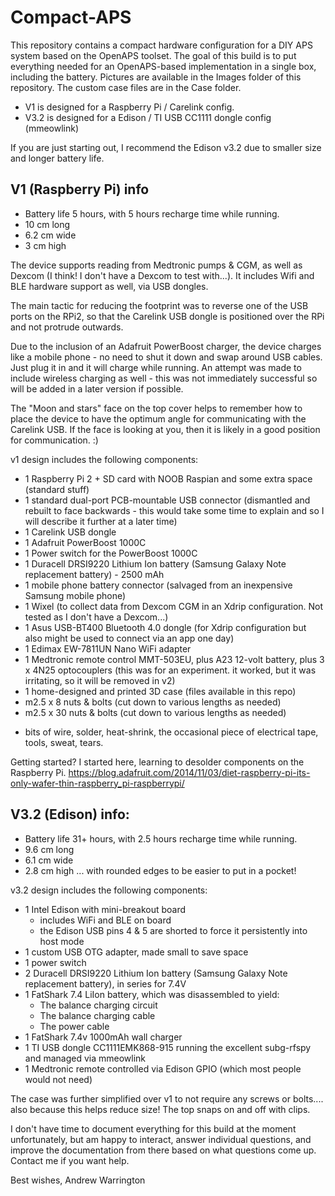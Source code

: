 # Compact-APS

This repository contains a compact hardware configuration for a DIY APS system based on the OpenAPS toolset. The goal of this build is to put everything needed for an OpenAPS-based implementation in a single box, including the battery. Pictures are available in the Images folder of this repository. The custom case files are in the Case folder.

- V1 is designed for a Raspberry Pi / Carelink config.
- V3.2 is designed for a Edison / TI USB CC1111 dongle config (mmeowlink)

If you are just starting out, I recommend the Edison v3.2 due to smaller size and longer battery life.

## V1 (Raspberry Pi) info

- Battery life 5 hours, with 5 hours recharge time while running.
- 10 cm long
- 6.2 cm wide
- 3 cm high

The device supports reading from Medtronic pumps & CGM, as well as Dexcom (I think! I don't have a Dexcom to test with...). It includes Wifi and BLE hardware support as well, via USB dongles.

The main tactic for reducing the footprint was to reverse one of the USB ports on the RPi2, so that the Carelink USB dongle is positioned over the RPi and not protrude outwards.

Due to the inclusion of an Adafruit PowerBoost charger, the device charges like a mobile phone - no need to shut it down and swap around USB cables. Just plug it in and it will charge while running. An attempt was made to include wireless charging as well - this was not immediately successful so will be added in a later version if possible.

The "Moon and stars" face on the top cover helps to remember how to place the device to have the optimum angle for communicating with the Carelink USB. If the face is looking at you, then it is likely in a good position for communication. :)

v1 design includes the following components:

- 1 Raspberry Pi 2 + SD card with NOOB Raspian and some extra space (standard stuff)
- 1 standard dual-port PCB-mountable USB connector (dismantled and rebuilt to face backwards - this would take some time to explain and so I will describe it further at a later time)
- 1 Carelink USB dongle
- 1 Adafruit PowerBoost 1000C
- 1 Power switch for the PowerBoost 1000C
- 1 Duracell DRSI9220 Lithium Ion battery (Samsung Galaxy Note replacement battery) - 2500 mAh
- 1 mobile phone battery connector (salvaged from an inexpensive Samsung mobile phone)
- 1 Wixel (to collect data from Dexcom CGM in an Xdrip configuration. Not tested as I don't have a Dexcom...)
- 1 Asus USB-BT400 Bluetooth 4.0 dongle (for Xdrip configuration but also might be used to connect via an app one day)
- 1 Edimax EW-7811UN Nano WiFi adapter
- 1 Medtronic remote control MMT-503EU, plus A23 12-volt battery, plus 3 x 4N25 optocouplers (this was for an experiment. it worked, but it was irritating, so it will be removed in v2)
- 1 home-designed and printed 3D case (files available in this repo)
- m2.5 x 8 nuts & bolts (cut down to various lengths as needed)
- m2.5 x 30 nuts & bolts (cut down to various lengths as needed)

+ bits of wire, solder, heat-shrink, the occasional piece of electrical tape, tools, sweat, tears.

Getting started? I started here, learning to desolder components on the Raspberry Pi.
https://blog.adafruit.com/2014/11/03/diet-raspberry-pi-its-only-wafer-thin-raspberry_pi-raspberrypi/

## V3.2 (Edison) info:
- Battery life 31+ hours, with 2.5 hours recharge time while running.
- 9.6 cm long
- 6.1 cm wide
- 2.8 cm high
... with rounded edges to be easier to put in a pocket!

v3.2 design includes the following components:
- 1 Intel Edison with mini-breakout board
    - includes WiFi and BLE on board
    - the Edison USB pins 4 & 5 are shorted to force it persistently into host mode
- 1 custom USB OTG adapter, made small to save space
- 1 power switch
- 2 Duracell DRSI9220 Lithium Ion battery (Samsung Galaxy Note replacement battery), in series for 7.4V
- 1 FatShark 7.4 LiIon battery, which was disassembled to yield:
    - The balance charging circuit
    - The balance charging cable
    - The power cable
- 1 FatShark 7.4v 1000mAh wall charger
- 1 TI USB dongle CC1111EMK868-915 running the excellent subg-rfspy and managed via mmeowlink
- 1 Medtronic remote controlled via Edison GPIO (which most people would not need)

The case was further simplified over v1 to not require any screws or bolts.... also because this helps reduce size! The top snaps on and off with clips.

I don't have time to document everything for this build at the moment unfortunately, but am happy to interact, answer individual questions, and improve the documentation from there based on what questions come up. Contact me if you want help.

Best wishes, Andrew Warrington
